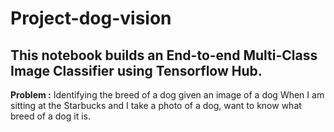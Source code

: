 # Project-dog-vision

## This notebook builds an End-to-end Multi-Class Image Classifier using Tensorflow Hub.

**Problem :**
Identifying the breed of a dog given an image of a dog
When I am sitting at the Starbucks and I take a photo of a dog, want to know what breed of a dog it is.
